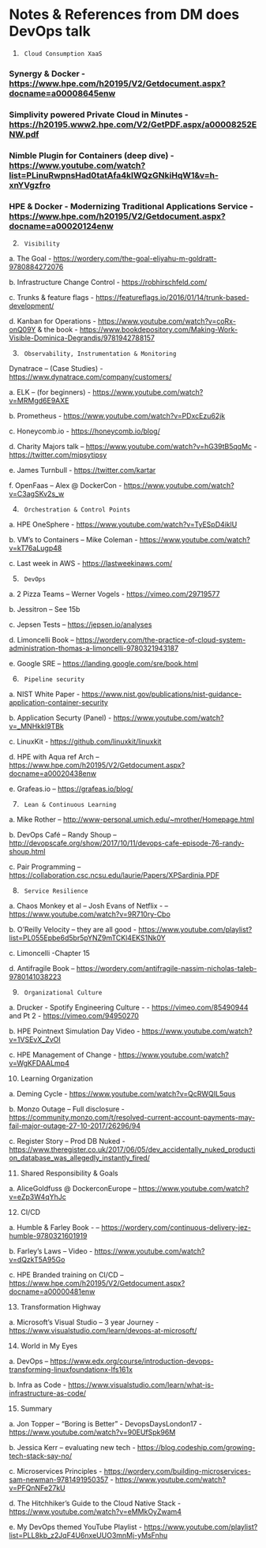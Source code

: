 # Notes & References from DM does DevOps talk




1.      Cloud Consumption XaaS

### Synergy & Docker - https://www.hpe.com/h20195/V2/Getdocument.aspx?docname=a00008645enw

### Simplivity powered Private Cloud in Minutes - https://h20195.www2.hpe.com/V2/GetPDF.aspx/a00008252ENW.pdf

### Nimble Plugin for Containers (deep dive) - https://www.youtube.com/watch?list=PLinuRwpnsHad0tatAfa4kIWQzGNkiHqW1&v=h-xnYVgzfro  

### HPE & Docker - Modernizing Traditional Applications Service - https://www.hpe.com/h20195/V2/Getdocument.aspx?docname=a00020124enw

2.      Visibility

a.       The Goal - https://wordery.com/the-goal-eliyahu-m-goldratt-9780884272076

b.      Infrastructure Change Control - https://robhirschfeld.com/

c.       Trunks & feature flags - https://featureflags.io/2016/01/14/trunk-based-development/  

d.      Kanban for Operations - https://www.youtube.com/watch?v=coRx-onQ09Y  & the book - https://www.bookdepository.com/Making-Work-Visible-Dominica-Degrandis/9781942788157

3.      Observability, Instrumentation & Monitoring

Dynatrace – (Case Studies)  - https://www.dynatrace.com/company/customers/

a.       ELK – (for beginners) - https://www.youtube.com/watch?v=MRMgd6E9AXE

b.      Prometheus - https://www.youtube.com/watch?v=PDxcEzu62jk

c.       Honeycomb.io - https://honeycomb.io/blog/

d.      Charity Majors talk – https://www.youtube.com/watch?v=hG39tB5qqMc - https://twitter.com/mipsytipsy

e.      James Turnbull - https://twitter.com/kartar

f.        OpenFaas – Alex @ DockerCon - https://www.youtube.com/watch?v=C3agSKv2s_w

4)      Orchestration & Control Points

a.       HPE OneSphere - https://www.youtube.com/watch?v=TyESpD4iklU

b.      VM’s to Containers – Mike Coleman - https://www.youtube.com/watch?v=kT76aLugp48

c.       Last week in AWS - https://lastweekinaws.com/

5)      DevOps

a.       2 Pizza Teams – Werner Vogels - https://vimeo.com/29719577

b.      Jessitron – See 15b

c.       Jepsen Tests – https://jepsen.io/analyses

d.      Limoncelli Book – https://wordery.com/the-practice-of-cloud-system-administration-thomas-a-limoncelli-9780321943187

e.      Google SRE – https://landing.google.com/sre/book.html

6)      Pipeline security

a.       NIST White Paper - https://www.nist.gov/publications/nist-guidance-application-container-security

b.      Application Securty (Panel) - https://www.youtube.com/watch?v=_MNHkkI9TBk

c.       LinuxKit - https://github.com/linuxkit/linuxkit

d.      HPE with Aqua ref Arch – https://www.hpe.com/h20195/V2/Getdocument.aspx?docname=a00020438enw

e.      Grafeas.io – https://grafeas.io/blog/

7)      Lean & Continuous Learning

a.       Mike Rother – http://www-personal.umich.edu/~mrother/Homepage.html

b.      DevOps Café – Randy Shoup – http://devopscafe.org/show/2017/10/11/devops-cafe-episode-76-randy-shoup.html

c.       Pair Programming – https://collaboration.csc.ncsu.edu/laurie/Papers/XPSardinia.PDF

8)      Service Resilience

a.       Chaos Monkey et al – Josh Evans of Netflix - – https://www.youtube.com/watch?v=9R710ry-Cbo

b.      O’Reilly Velocity – they are all good - https://www.youtube.com/playlist?list=PL055Epbe6d5br5pYNZ9mTCKl4EKS1Nk0Y

c.       Limoncelli  -Chapter 15

d.      Antifragile Book – https://wordery.com/antifragile-nassim-nicholas-taleb-9780141038223

9)      Organizational Culture

a.       Drucker  - Spotify Engineering Culture - - https://vimeo.com/85490944 and Pt 2 - https://vimeo.com/94950270

b.      HPE Pointnext Simulation Day Video - https://www.youtube.com/watch?v=1VSEvX_ZvOI

c.       HPE Management of Change - https://www.youtube.com/watch?v=WgKFDAALmp4

   10) Learning Organization

a.       Deming Cycle - https://www.youtube.com/watch?v=QcRWQIL5qus

b.      Monzo Outage – Full disclosure - https://community.monzo.com/t/resolved-current-account-payments-may-fail-major-outage-27-10-2017/26296/94

c.       Register Story – Prod DB Nuked - https://www.theregister.co.uk/2017/06/05/dev_accidentally_nuked_production_database_was_allegedly_instantly_fired/

11)   Shared Responsibility & Goals

a.       AliceGoldfuss @ DockerconEurope – https://www.youtube.com/watch?v=eZp3W4qYhJc

12)   CI/CD

a.       Humble & Farley Book - – https://wordery.com/continuous-delivery-jez-humble-9780321601919

b.      Farley’s Laws – Video - https://www.youtube.com/watch?v=dQzkT5A95Go

c.       HPE Branded training on CI/CD – https://www.hpe.com/h20195/V2/Getdocument.aspx?docname=a00000481enw

13)   Transformation Highway

a.       Microsoft’s Visual Studio – 3 year Journey - https://www.visualstudio.com/learn/devops-at-microsoft/

14)   World in My Eyes

a.       DevOps – https://www.edx.org/course/introduction-devops-transforming-linuxfoundationx-lfs161x

b.      Infra as Code - https://www.visualstudio.com/learn/what-is-infrastructure-as-code/

15)   Summary

a.       Jon Topper – “Boring is Better” - DevopsDaysLondon17 - https://www.youtube.com/watch?v=90EUfSpk96M

b.      Jessica Kerr – evaluating new tech - https://blog.codeship.com/growing-tech-stack-say-no/

c.       Microservices Principles - https://wordery.com/building-microservices-sam-newman-9781491950357 - https://www.youtube.com/watch?v=PFQnNFe27kU  

d.      The Hitchhiker’s Guide to the Cloud Native Stack - https://www.youtube.com/watch?v=eMMkOyZwam4

e.      My DevOps themed YouTube Playlist - https://www.youtube.com/playlist?list=PLL8kb_z2JqF4U6nxeUUO3mnMj-yMsFnhu